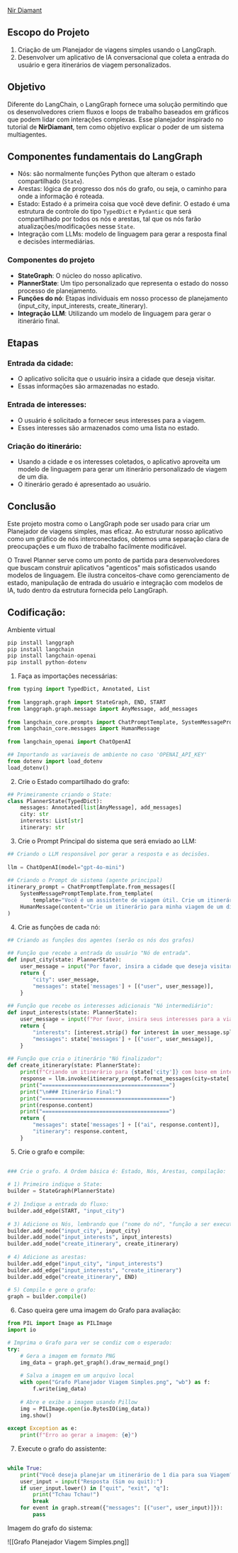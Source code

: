 [Nir Diamant](https://github.com/NirDiamant)
## Escopo do Projeto

1. Criação de um Planejador de viagens simples usando o LangGraph.
2. Desenvolver um aplicativo de IA conversacional que coleta a entrada do usuário e gera itinerários de viagem personalizados.

## Objetivo

Diferente do LangChain, o LangGraph fornece uma solução permitindo que os desenvolvedores criem fluxos e loops de trabalho baseados em gráficos que podem lidar com interações complexas. Esse planejador inspirado no tutorial de **NirDiamant**, tem como objetivo explicar o poder de um sistema multiagentes.

## Componentes fundamentais do LangGraph

- Nós: são normalmente funções Python que alteram o estado compartilhado (`State`).
- Arestas: lógica de progresso dos nós do grafo, ou seja, o caminho para onde a informação é roteada.
- Estado: Estado é a primeira coisa que você deve definir. O estado é uma estrutura de controle do tipo `TypedDict` e `Pydantic` que será compartilhado por todos os nós e arestas, tal que os nós farão atualizações/modificações nesse `State`.
- Integração com LLMs:  modelo de linguagem para gerar a resposta final e decisões intermediárias.
### Componentes do projeto

- **StateGraph**: O núcleo do nosso aplicativo.
- **PlannerState**: Um tipo personalizado que representa o estado do nosso processo de planejamento.
- **Funções do nó**: Etapas individuais em nosso processo de planejamento (input_city, input_interests, create_itinerary).
- **Integração LLM**: Utilizando um modelo de linguagem para gerar o itinerário final.
## Etapas

### Entrada da cidade:

- O aplicativo solicita que o usuário insira a cidade que deseja visitar.
- Essas informações são armazenadas no estado.

### Entrada de interesses:

- O usuário é solicitado a fornecer seus interesses para a viagem.
- Esses interesses são armazenados como uma lista no estado.

### Criação do itinerário:

- Usando a cidade e os interesses coletados, o aplicativo aproveita um modelo de linguagem para gerar um itinerário personalizado de viagem de um dia.
- O itinerário gerado é apresentado ao usuário.

## Conclusão

Este projeto mostra como o LangGraph pode ser usado para criar um Planejador de viagens simples, mas eficaz. Ao estruturar nosso aplicativo como um gráfico de nós interconectados, obtemos uma separação clara de preocupações e um fluxo de trabalho facilmente modificável. 

O Travel Planner serve como um ponto de partida para desenvolvedores que buscam construir aplicativos "agenticos" mais sofisticados usando modelos de linguagem. Ele ilustra conceitos-chave como gerenciamento de estado, manipulação de entrada do usuário e integração com modelos de IA, tudo dentro da estrutura fornecida pelo LangGraph.

## Codificação:

Ambiente virtual
```python
pip install langgraph
pip install langchain
pip install langchain-openai
pip install python-dotenv
```

1) Faça as importações necessárias:
```python
from typing import TypedDict, Annotated, List  
  
from langgraph.graph import StateGraph, END, START  
from langgraph.graph.message import AnyMessage, add_messages  
  
from langchain_core.prompts import ChatPromptTemplate, SystemMessagePromptTemplate  
from langchain_core.messages import HumanMessage  
  
from langchain_openai import ChatOpenAI

## Importando as variaveis de ambiente no caso 'OPENAI_API_KEY'  
from dotenv import load_dotenv  
load_dotenv()

```

2) Crie o Estado compartilhado do grafo:

```python
## Primeiramente criando o State:  
class PlannerState(TypedDict):  
    messages: Annotated[list[AnyMessage], add_messages]  
    city: str  
    interests: List[str]  
    itinerary: str
```

3) Crie o Prompt Principal do sistema que será enviado ao LLM:
```python
## Criando o LLM responsável por gerar a resposta e as decisões.  
  
llm = ChatOpenAI(model="gpt-4o-mini")  
  
## Criando o Prompt de sistema (agente principal)  
itinerary_prompt = ChatPromptTemplate.from_messages([  
    SystemMessagePromptTemplate.from_template(  
        template="Você é um assistente de viagem útil. Crie um itinerário de viagem de um dia para {city} com base nos interesses do usuário: {interests}. Forneça um itinerário breve e com marcadores."),  
    HumanMessage(content="Crie um itinerário para minha viagem de um dia.")]  
)
```

4) Crie as funções de cada nó:

```python
## Criando as funções dos agentes (serão os nós dos grafos)  
  
## Função que recebe a entrada do usuário "Nó de entrada".  
def input_city(state: PlannerState):  
    user_message = input("Por favor, insira a cidade que deseja visitar em sua viagem de um dia: ")  
    return {  
        "city": user_message,  
        "messages": state['messages'] + [("user", user_message)],  
    }  
  
## Função que recebe os interesses adicionais "Nó intermediário":  
def input_interests(state: PlannerState):  
    user_message = input(f"Por favor, insira seus interesses para a viagem para {state['city']} (separados por vírgula): ")  
    return {  
        "interests": [interest.strip() for interest in user_message.split(',')],  
        "messages": state['messages'] + [("user", user_message)],  
    }  
  
## Função que cria o itinerário "Nó finalizador":  
def create_itinerary(state: PlannerState):  
    print(f"Criando um itinerário para {state['city']} com base em interesses: {', '.join(state['interests'])}...")  
    response = llm.invoke(itinerary_prompt.format_messages(city=state['city'], interests=", ".join(state['interests'])))  
    print("========================================")  
    print("\n### Itinerário Final:")  
    print("========================================")  
    print(response.content)  
    print("========================================")  
    return {  
        "messages": state['messages'] + [("ai", response.content)],  
        "itinerary": response.content,  
    }
```

5) Crie o grafo e compile:

```python
  
### Crie o grafo. A Ordem básica é: Estado, Nós, Arestas, compilação:  
  
# 1) Primeiro indique o State:  
builder = StateGraph(PlannerState)  
  
# 2) Indique a entrada do fluxo:  
builder.add_edge(START, "input_city")  
  
# 3) Adicione os Nós, lembrando que ("nome do nó", "função a ser executada"):  
builder.add_node("input_city", input_city)  
builder.add_node("input_interests", input_interests)  
builder.add_node("create_itinerary", create_itinerary)  
  
# 4) Adicione as arestas:  
builder.add_edge("input_city", "input_interests")  
builder.add_edge("input_interests", "create_itinerary")  
builder.add_edge("create_itinerary", END)  
  
# 5) Compile e gere o grafo:  
graph = builder.compile()

```

6) Caso queira gere uma imagem do Grafo para avaliação:

```python
from PIL import Image as PILImage  
import io

# Imprima o Grafo para ver se condiz com o esperado:  
try:  
    # Gera a imagem em formato PNG  
    img_data = graph.get_graph().draw_mermaid_png()  
  
    # Salva a imagem em um arquivo local  
    with open("Grafo Planejador Viagem Simples.png", "wb") as f:  
        f.write(img_data)  
  
    # Abre e exibe a imagem usando Pillow  
    img = PILImage.open(io.BytesIO(img_data))  
    img.show()  
  
except Exception as e:  
    print(f"Erro ao gerar a imagem: {e}")
```

7) Execute o grafo do assistente:

```python
  
while True:  
    print("Você deseja planejar um itinerário de 1 dia para sua Viagem?")  
    user_input = input("Resposta (Sim ou quit):")  
    if user_input.lower() in ["quit", "exit", "q"]:  
        print("Tchau Tchau!")  
        break  
    for event in graph.stream({"messages": [("user", user_input)]}):  
        pass
```

Imagem do grafo do sistema:

![[Grafo Planejador Viagem Simples.png]]